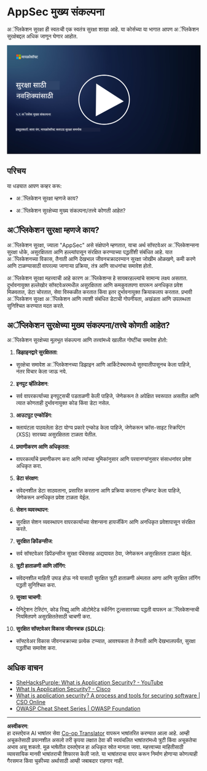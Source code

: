 <!--
CO_OP_TRANSLATOR_METADATA:
{
  "original_hash": "e4b56bb23078d3ffb7ad407d280b0c36",
  "translation_date": "2025-09-04T00:30:48+00:00",
  "source_file": "5.1 AppSec key concepts.md",
  "language_code": "mr"
}
-->
# AppSec मुख्य संकल्पना

अॅप्लिकेशन सुरक्षा ही स्वतःची एक स्वतंत्र सुरक्षा शाखा आहे. या कोर्सच्या या भागात आपण अॅप्लिकेशन सुरक्षेबद्दल अधिक जाणून घेणार आहोत.

[![व्हिडिओ पहा](../../translated_images/5-1_placeholder.29d7c06237ea84d113c4d91a72ee86a08f73f60187f2a32828c28cfda4f0aeb5.mr.png)](https://learn-video.azurefd.net/vod/player?id=d81dc210-ee8a-445a-aee0-aaf8a2b37af2)

## परिचय

या धड्यात आपण कव्हर करू:

- अॅप्लिकेशन सुरक्षा म्हणजे काय?

- अॅप्लिकेशन सुरक्षेच्या मुख्य संकल्पना/तत्त्वे कोणती आहेत?

## अॅप्लिकेशन सुरक्षा म्हणजे काय?

अॅप्लिकेशन सुरक्षा, ज्याला "AppSec" असे संक्षेपाने म्हणतात, याचा अर्थ सॉफ्टवेअर अॅप्लिकेशन्सना सुरक्षा धोके, असुरक्षितता आणि हल्ल्यांपासून संरक्षित करण्याच्या पद्धतींशी संबंधित आहे. यात अॅप्लिकेशनच्या विकास, तैनाती आणि देखभाल जीवनचक्रादरम्यान सुरक्षा जोखीम ओळखणे, कमी करणे आणि टाळण्यासाठी वापरल्या जाणाऱ्या प्रक्रिया, तंत्र आणि साधनांचा समावेश होतो.

अॅप्लिकेशन सुरक्षा महत्त्वाची आहे कारण अॅप्लिकेशन्स हे सायबरहल्ल्यांचे सामान्य लक्ष्य असतात. दुर्भावनायुक्त हल्लेखोर सॉफ्टवेअरमधील असुरक्षितता आणि कमकुवतपणा वापरून अनधिकृत प्रवेश मिळवतात, डेटा चोरतात, सेवा विस्कळीत करतात किंवा इतर दुर्भावनायुक्त क्रियाकलाप करतात. प्रभावी अॅप्लिकेशन सुरक्षा अॅप्लिकेशन आणि त्याशी संबंधित डेटाची गोपनीयता, अखंडता आणि उपलब्धता सुनिश्चित करण्यात मदत करते.

## अॅप्लिकेशन सुरक्षेच्या मुख्य संकल्पना/तत्त्वे कोणती आहेत?

अॅप्लिकेशन सुरक्षेच्या मूलभूत संकल्पना आणि तत्त्वांमध्ये खालील गोष्टींचा समावेश होतो:

1. **डिझाइनद्वारे सुरक्षितता**:

- सुरक्षेचा समावेश अॅप्लिकेशनच्या डिझाइन आणि आर्किटेक्चरमध्ये सुरुवातीपासूनच केला पाहिजे, नंतर विचार केला जाऊ नये.

2. **इनपुट व्हॅलिडेशन**:

- सर्व वापरकर्त्याच्या इनपुट्सची पडताळणी केली पाहिजे, जेणेकरून ते अपेक्षित स्वरूपात असतील आणि त्यात कोणताही दुर्भावनायुक्त कोड किंवा डेटा नसेल.

3. **आउटपुट एन्कोडिंग**:

- क्लायंटला पाठवलेला डेटा योग्य प्रकारे एन्कोड केला पाहिजे, जेणेकरून क्रॉस-साइट स्क्रिप्टिंग (XSS) सारख्या असुरक्षितता टाळता येतील.

4. **प्रमाणीकरण आणि अधिकृतता**:

- वापरकर्त्यांचे प्रमाणीकरण करा आणि त्यांच्या भूमिकांनुसार आणि परवानग्यांनुसार संसाधनांवर प्रवेश अधिकृत करा.

5. **डेटा संरक्षण**:

- संवेदनशील डेटा साठवताना, प्रसारित करताना आणि प्रक्रिया करताना एन्क्रिप्ट केला पाहिजे, जेणेकरून अनधिकृत प्रवेश टाळता येईल.

6. **सेशन व्यवस्थापन**:

- सुरक्षित सेशन व्यवस्थापन वापरकर्त्याच्या सेशन्सना हायजॅकिंग आणि अनधिकृत प्रवेशापासून संरक्षित करते.

7. **सुरक्षित डिपेंडन्सीज**:

- सर्व सॉफ्टवेअर डिपेंडन्सीज सुरक्षा पॅचेससह अद्ययावत ठेवा, जेणेकरून असुरक्षितता टाळता येईल.

8. **त्रुटी हाताळणी आणि लॉगिंग**:

- संवेदनशील माहिती उघड होऊ नये यासाठी सुरक्षित त्रुटी हाताळणी अंमलात आणा आणि सुरक्षित लॉगिंग पद्धती सुनिश्चित करा.

9. **सुरक्षा चाचणी**:

- पेनिट्रेशन टेस्टिंग, कोड रिव्ह्यू आणि ऑटोमेटेड स्कॅनिंग टूल्ससारख्या पद्धती वापरून अॅप्लिकेशन्सची नियमितपणे असुरक्षिततेसाठी चाचणी करा.

10. **सुरक्षित सॉफ्टवेअर विकास जीवनचक्र (SDLC)**:

- सॉफ्टवेअर विकास जीवनचक्राच्या प्रत्येक टप्प्यात, आवश्यकता ते तैनाती आणि देखभालपर्यंत, सुरक्षा पद्धतींचा समावेश करा.

## अधिक वाचन

- [SheHacksPurple: What is Application Security? - YouTube](https://www.youtube.com/watch?v=eNmccQNzSSY)
- [What Is Application Security? - Cisco](https://www.cisco.com/c/en/us/solutions/security/application-first-security/what-is-application-security.html#~how-does-it-work)
- [What is application security? A process and tools for securing software | CSO Online](https://www.csoonline.com/article/566471/what-is-application-security-a-process-and-tools-for-securing-software.html)
- [OWASP Cheat Sheet Series | OWASP Foundation](https://owasp.org/www-project-cheat-sheets/)

---

**अस्वीकरण**:  
हा दस्तऐवज AI भाषांतर सेवा [Co-op Translator](https://github.com/Azure/co-op-translator) वापरून भाषांतरित करण्यात आला आहे. आम्ही अचूकतेसाठी प्रयत्नशील असलो तरी कृपया लक्षात ठेवा की स्वयंचलित भाषांतरांमध्ये त्रुटी किंवा अचूकतेचा अभाव असू शकतो. मूळ भाषेतील दस्तऐवज हा अधिकृत स्रोत मानला जावा. महत्त्वाच्या माहितीसाठी व्यावसायिक मानवी भाषांतराची शिफारस केली जाते. या भाषांतराचा वापर करून निर्माण होणाऱ्या कोणत्याही गैरसमज किंवा चुकीच्या अर्थासाठी आम्ही जबाबदार राहणार नाही.
